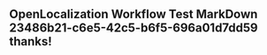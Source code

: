 <properties
ms.topic="hero-topic1"
ms.test1="hero-topic"
ms.test2="test"/>

## OpenLocalization Workflow Test MarkDown 23486b21-c6e5-42c5-b6f5-696a01d7dd59 thanks!
